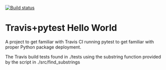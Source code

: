 [![Build status](https://travis-ci.org/iliazenkov/travis-pytest-hello-world.svg?master)](https://travis-ci.org/iliazenkov)

# Travis+pytest Hello World
 A project to get familiar with Travis CI running pytest to get familiar with proper Python package deployment.
 
 The Travis build tests found in ./tests using the substring function provided by the script in ./src/find_substrings
